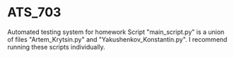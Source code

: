 # ATS_703
Automated testing system for homework
Script "main_script.py" is a union of files "Artem_Krytsin.py" and "Yakushenkov_Konstantin.py".
I recommend running these scripts individually.
